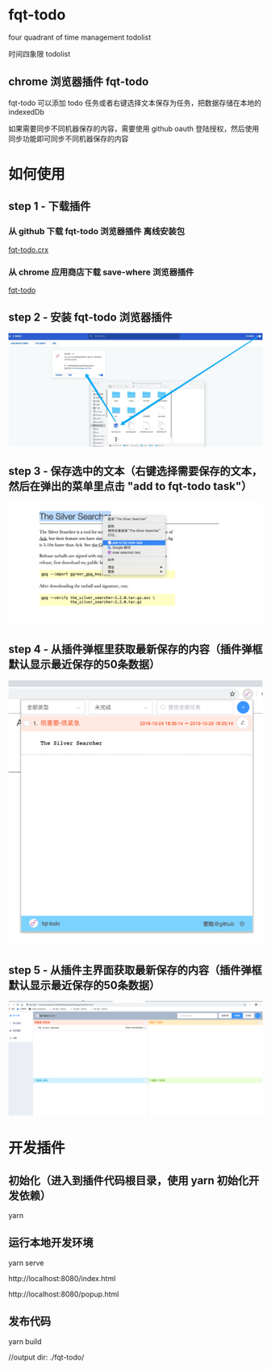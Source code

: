 # fqt-todo

four quadrant of time management todolist

时间四象限 todolist

## chrome 浏览器插件 fqt-todo

fqt-todo 可以添加 todo 任务或者右键选择文本保存为任务，把数据存储在本地的 indexedDb

如果需要同步不同机器保存的内容，需要使用 github oauth 登陆授权，然后使用同步功能即可同步不同机器保存的内容 

# 如何使用

## step 1 - 下载插件

### 从 github 下载 fqt-todo 浏览器插件 离线安装包

[fqt-todo.crx](https://raw.githubusercontent.com/hnjd-fe/qt-todo/master/fqt-todo.crx)

### 从 chrome 应用商店下载 save-where 浏览器插件

[fqt-todo](https://chrome.google.com/webstore/detail/fqt-todo/obhifbjljidbaobfhgnfkfapajcgchah?hl=zh-CN)

## step 2 - 安装 fqt-todo 浏览器插件

![install.png](./static/markdown_img/install.png)

## step 3 - 保存选中的文本（右键选择需要保存的文本，然后在弹出的菜单里点击 "add to fqt-todo task"）

![add_selection.png](./static/markdown_img/add_selection.png)

## step 4 - 从插件弹框里获取最新保存的内容（插件弹框默认显示最近保存的50条数据）

![popup_view.png](./static/markdown_img/popup_view.png)

## step 5 - 从插件主界面获取最新保存的内容（插件弹框默认显示最近保存的50条数据）

![grid_view.png](./static/markdown_img/grid_view.png)

# 开发插件 

## 初始化（进入到插件代码根目录，使用 yarn 初始化开发依赖）
  yarn
  
## 运行本地开发环境
  yarn serve 
  
  http://localhost:8080/index.html
  
  http://localhost:8080/popup.html
  
## 发布代码
  yarn build 
  
  //output dir: ./fqt-todo/
